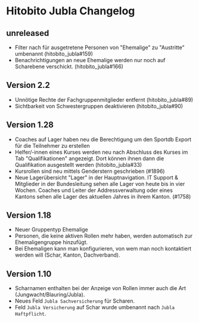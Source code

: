 # Hitobito Jubla Changelog

## unreleased

* Filter nach für ausgetretene Personen von "Ehemalige" zu "Austritte" umbenannt (hitobito_jubla#159)
* Benachrichtigungen an neue Ehemalige werden nur noch auf Scharebene verschickt. (hitobito_jubla#166)

## Version 2.2

* Unnötige Rechte der Fachgruppenmitglieder entfernt (hitobito_jubla#89)
* Sichtbarkeit von Schwestergruppen deaktivieren (hitobito_jubla#90)

## Version 1.28

* Coaches auf Lager haben neu die Berechtigung um den Sportdb Export für die Teilnehmer zu erstellen
* Helfer/-innen eines Kurses werden neu nach Abschluss des Kurses im Tab "Qualifikationen" angezeigt. Dort können ihnen dann die Qualifikation ausgestellt werden (hitobito_jubla#33)
* Kursrollen sind neu mittels Genderstern geschrieben (#1896)
* Neue Lagerübersicht "Lager" in der Hauptnavigation. IT Support & Mitglieder in der Bundesleitung sehen alle Lager von heute bis in vier Wochen. Coaches und Leiter der Addressverwaltung oder eines Kantons sehen alle Lager des aktuellen Jahres in ihrem Kanton. (#1758)

## Version 1.18

* Neuer Gruppentyp Ehemalige
* Personen, die keine aktiven Rollen mehr haben, werden automatisch zur Ehemaligengruppe hinzufügt.
* Bei Ehemaligen kann man konfigurieren, von wem man noch kontaktiert werden will (Schar, Kanton, Dachverband).

## Version 1.10

* Scharnamen enthalten bei der Anzeige von Rollen immer auch die Art (Jungwacht/Blauring/Jubla).
* Neues Feld `Jubla Sachversicherung` für Scharen.
* Feld `Jubla Versicherung` auf Schar wurde umbenannt nach `Jubla Haftpflicht`.
